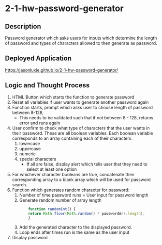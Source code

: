 # 2-1-hw-password-generator

## Description
Password generator which asks users for inputs which determine the length of password and types of characters allowed to then generate as password. 
## Deployed Application
https://jasonluxie.github.io/2-1-hw-password-generator/
## Logic and Thought Process
1. HTML Button which starts the function to generate password
1. Reset all variables if user wants to generate another password again
1. Function starts, prompt which asks user to choose length of password between 8-128,
    * This needs to be validated such that if not between 8 - 128, returns error and runs again
1. User confirm to check what type of characters that the user wants in their password. These are all boolean variables. Each boolean variable corresponds to an array containing each of their characters. 
    1. lowercase 
    1. uppercase
    1. numeric
    1. special characters
        * If all are false, display alert which tells user that they need to select at least one option
1. For whichever character booleans are true, concatenate their corresponding array to a blank array which will be used for password search. 
1. Function which generates random character for password:
    1. Number of time password runs = User input for password length
    1. Generate random number of array length 
        ```js
            function randomInt() {
            return Math.floor(Math.random() * passwordArr.length);
            }
        ```
    1. Add the generated character to the displayed password.
    1. Loop ends after times run is the same as the user input
1. Display password